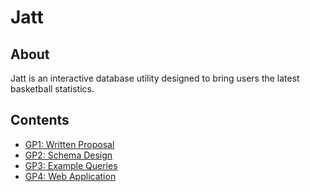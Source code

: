 # Jatt

## About
Jatt is an interactive database utility designed to bring users the latest basketball statistics.

## Contents
* [GP1: Written Proposal](proposal)
* [GP2: Schema Design](schema)
* [GP3: Example Queries](queries)
* [GP4: Web Application](webapp)
